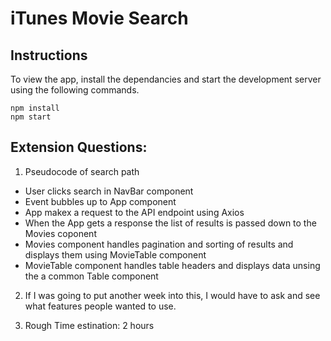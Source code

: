 # iTunes Movie Search

## Instructions

To view the app, install the dependancies and start the development server using the following commands.

```
npm install
npm start
```

## Extension Questions:

1. Pseudocode of search path

- User clicks search in NavBar component
- Event bubbles up to App component
- App makex a request to the API endpoint using Axios
- When the App gets a response the list of results is passed down to the Movies coponent
- Movies component handles pagination and sorting of results and displays them using MovieTable component
- MovieTable component handles table headers and displays data unsing the a common Table component

2. If I was going to put another week into this, I would have to ask and see what features people wanted to use.

3. Rough Time estination: 2 hours
